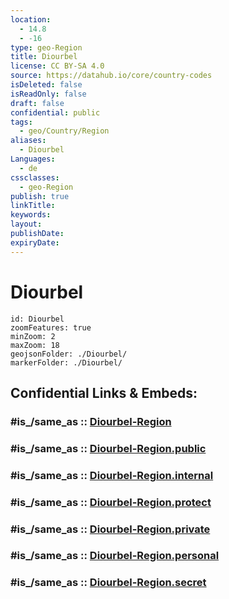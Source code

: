 ```yaml
---
location:
  - 14.8
  - -16
type: geo-Region
title: Diourbel
license: CC BY-SA 4.0
source: https://datahub.io/core/country-codes
isDeleted: false
isReadOnly: false
draft: false
confidential: public
tags:
  - geo/Country/Region
aliases:
  - Diourbel
Languages:
  - de
cssclasses:
  - geo-Region
publish: true
linkTitle:
keywords:
layout:
publishDate:
expiryDate:
---
```


# Diourbel

```leaflet
id: Diourbel
zoomFeatures: true 
minZoom: 2 
maxZoom: 18
geojsonFolder: ./Diourbel/
markerFolder: ./Diourbel/
```


## Confidential Links & Embeds: 

### #is_/same_as :: [Diourbel-Region](/_Standards/Earth/Continent/Africa/Africa~West/Senegal/regions~Senegal/Diourbel-Region.md) 

### #is_/same_as :: [Diourbel-Region.public](/_public/Earth/Continent/Africa/Africa~West/Senegal/regions~Senegal/Diourbel-Region.public.md) 

### #is_/same_as :: [Diourbel-Region.internal](/_internal/Earth/Continent/Africa/Africa~West/Senegal/regions~Senegal/Diourbel-Region.internal.md) 

### #is_/same_as :: [Diourbel-Region.protect](/_protect/Earth/Continent/Africa/Africa~West/Senegal/regions~Senegal/Diourbel-Region.protect.md) 

### #is_/same_as :: [Diourbel-Region.private](/_private/Earth/Continent/Africa/Africa~West/Senegal/regions~Senegal/Diourbel-Region.private.md) 

### #is_/same_as :: [Diourbel-Region.personal](/_personal/Earth/Continent/Africa/Africa~West/Senegal/regions~Senegal/Diourbel-Region.personal.md) 

### #is_/same_as :: [Diourbel-Region.secret](/_secret/Earth/Continent/Africa/Africa~West/Senegal/regions~Senegal/Diourbel-Region.secret.md)

